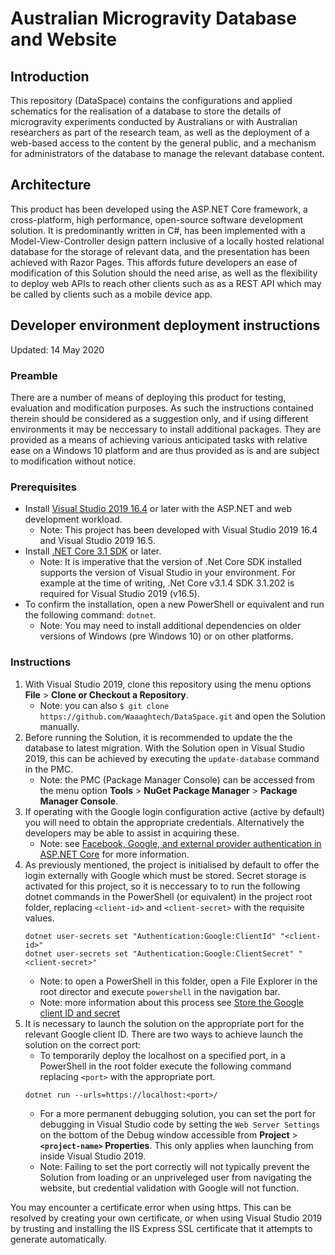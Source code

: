 # Australian Microgravity Database and Website

## Introduction
This repository (DataSpace) contains the configurations and applied schematics for the realisation of a database to store the details of microgravity experiments conducted by Australians or with Australian researchers as part of the research team, as well as the deployment of a web-based access to the content by the general public, and a mechanism for administrators of the database to manage the relevant database content.

## Architecture
This product has been developed using the ASP.NET Core framework, a cross-platform, high performance, open-source software development solution. It is predominantly written in C#, has been implemented with a Model-View-Controller design pattern inclusive of a locally hosted relational database for the storage of relevant data, and the presentation has been achieved with Razor Pages. This affords future developers an ease of modification of this Solution should the need arise, as well as the flexibility to deploy web APIs to reach other clients such as as a REST API which may be called by clients such as a mobile device app.

## Developer environment deployment instructions
Updated: 14 May 2020

### Preamble
There are a number of means of deploying this product for testing, evaluation and modification purposes. As such the instructions contained therein should be considered as a suggestion only, and if using different environments it may be neccessary to install additional packages. They are provided as a means of achieving various anticipated tasks with relative ease on a Windows 10 platform and are thus provided as is and are subject to modification without notice.

### Prerequisites
- Install [Visual Studio 2019 16.4](https://visualstudio.microsoft.com/downloads/) or later with the ASP.NET and web development workload.
   - Note: This project has been developed with Visual Studio 2019 16.4 and Visual Studio 2019 16.5. 
- Install [.NET Core 3.1 SDK](https://dotnet.microsoft.com/download/dotnet-core/3.1) or later.
   - Note: It is imperative that the version of .Net Core SDK installed supports the version of Visual Studio in your environment. For example at the time of writing, .Net Core v3.1.4 SDK 3.1.202 is required for Visual Studio 2019 (v16.5).
- To confirm the installation, open a new PowerShell or equivalent and run the following command: `dotnet`.
   - Note: You may need to install additional dependencies on older versions of Windows (pre Windows 10) or on other platforms.

### Instructions
1. With Visual Studio 2019, clone this repository using the menu options **File** > **Clone or Checkout a Repository**.
   - Note: you can also `$ git clone https://github.com/Waaaghtech/DataSpace.git` and open the Solution manually.
2. Before running the Solution, it is recommended to update the the database to latest migration. With the Solution open in Visual Studio 2019, this can be achieved by executing the `update-database` command in the PMC.
   - Note: the PMC (Package Manager Console) can be accessed from the menu option **Tools** > **NuGet Package Manager** > **Package Manager Console**.
3. If operating with the Google login configuration active (active by default) you will need to obtain the appropriate credentials. Alternatively the developers may be able to assist in acquiring these. 
   - Note: see [Facebook, Google, and external provider authentication in ASP.NET Core](https://docs.microsoft.com/en-us/aspnet/core/security/authentication/social/?view=aspnetcore-3.1&tabs=visual-studio) for more information.
4. As previously mentioned, the project is initialised by default to offer the login externally with Google which must be stored. Secret storage is activated for this project, so it is neccessary to to run the following dotnet commands in the PowerShell (or equivalent) in the project root folder, replacing `<client-id>` and `<client-secret>` with the requisite values.
   ```pwsh
   dotnet user-secrets set "Authentication:Google:ClientId" "<client-id>"
   dotnet user-secrets set "Authentication:Google:ClientSecret" "<client-secret>"
   ```
     - Note: to open a PowerShell in this folder, open a File Explorer in the root director and execute `powershell` in the navigation bar.
     - Note: more information about this process see [Store the Google client ID and secret](https://docs.microsoft.com/en-us/aspnet/core/security/authentication/social/google-logins?view=aspnetcore-3.1#store-the-google-client-id-and-secret)
5. It is necessary to launch the solution on the appropriate port for the relevant Google client ID. There are two ways to achieve launch the solution on the correct port:
     - To temporarily deploy the localhost on a specified port, in a PowerShell in the root folder execute the following command replacing `<port>` with the appropriate port.
   ```
   dotnet run --urls=https://localhost:<port>/
   ```
     - For a more permanent debugging solution, you can set the port for debugging in Visual Studio code by setting the `Web Server Settings` on the bottom of the Debug window accessible from **Project** > **`<project-name>` Properties**. This only applies when launching from inside Visual Studio 2019.
     - Note: Failing to set the port correctly will not typically prevent the Solution from loading or an unpriveleged user from navigating the website, but credential validation with Google will not function.

You may encounter a certificate error when using https. This can be resolved by creating your own certificate, or when using Visual Studio 2019 by trusting and installing the IIS Express SSL certificate that it attempts to generate automatically. 
